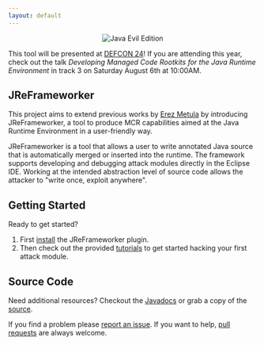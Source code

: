 ```yaml
---
layout: default
---
```


<center><img src="https://ben-holland.com/JReFrameworker/images/Java-Evil-Edition-Horizontal.jpg" alt="Java Evil Edition" style="max-width:100%;"></center>

This tool will be presented at [DEFCON 24](https://www.defcon.org/html/defcon-24/dc-24-speakers.html#Holland)! If you are attending this year, check out the talk *Developing Managed Code Rootkits for the Java Runtime Environment* in track 3 on Saturday
August 6th at 10:00AM.

## JReFrameworker
This project aims to extend previous works by [Erez Metula](https://appsec-labs.com/managed_code_rootkits) by introducing JReFrameworker, a tool to produce MCR capabilities aimed at the Java Runtime Environment in a user-friendly way. 

JReFrameworker is a tool that allows a user to write annotated Java source that is automatically merged or inserted into the runtime.  The framework supports developing and debugging attack modules directly in the Eclipse IDE. Working at the intended abstraction level of source code allows the attacker to "write once, exploit anywhere".

## Getting Started

Ready to get started?

1. First [install](/install) the JReFrameworker plugin.
2. Then check out the provided [tutorials](/tutorials) to get started hacking your first attack module.

## Source Code

Need additional resources?  Checkout the [Javadocs](/javadoc/index.html) or grab a copy of the [source](https://github.com/JReFrameworker/JReFrameworker).

If you find a problem please [report an issue](https://github.com/JReFrameworker/JReFrameworker/issues). If you want to help, [pull requests](https://github.com/JReFrameworker/JReFrameworker/pulls) are always welcome.

